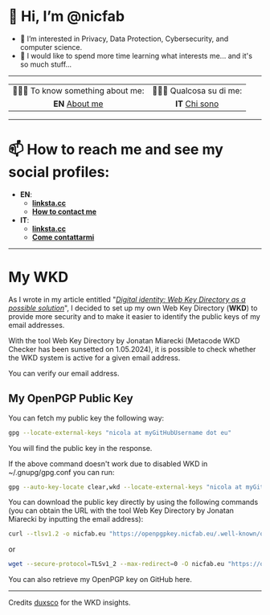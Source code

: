 # 👋 Hi, I’m @nicfab

- 👀 I’m interested in Privacy, Data Protection, Cybersecurity, and computer science.
- 🌱 I would like to spend more time learning what interests me... and it's so much stuff...

***

| | |
|:--: |:--: |
| 🧑🏼‍💼 To know something about me: | 🧑🏼‍💼 Qualcosa su di me: |
| **EN** [About me](https://notes.nicfab.eu/en/pages/about/) | **IT** [Chi sono](https://notes.nicfab.eu/it/pages/about/) |

***

# 📫 How to reach me and see my social profiles:
  
  - **EN**:
    - [**linksta.cc**](https://nicfab.linksta.cc)
    - [**How to contact me**](https://notes.nicfab.eu/en/pages/about/#how-to-contact-me)
  - **IT**:
    - [**linksta.cc**](https://nicfab.linksta.cc)
    - [**Come contattarmi**](https://notes.nicfab.eu/it/pages/about/#come-contattarmi)

***

# My WKD
As I wrote in my article entitled "[_Digital identity: Web Key Directory as a possible solution_](https://notes.nicfab.eu/en/posts/wkd/)", I decided to set up my own Web Key Directory (**WKD**) to provide more security and to make it easier to identify the public keys of my email addresses. 

With the tool Web Key Directory by Jonatan Miarecki (Metacode WKD Checker has been sunsetted on 1.05.2024), it is possible to check whether the WKD system is active for a given email address.

You can verify our email address. 

## My OpenPGP Public Key

You can fetch my public key the following way:

```bash
gpg --locate-external-keys "nicola at myGitHubUsername dot eu"
```
You will find the public key in the response.

If the above command doesn't work due to disabled WKD in ~/.gnupg/gpg.conf you can run:

```bash
gpg --auto-key-locate clear,wkd --locate-external-keys "nicola at myGitHubUsername dot eu"
```
You can download the public key directly by using the following commands (you can obtain the URL with the tool Web Key Directory by Jonatan Miarecki by inputting the email address): 

```bash
curl --tlsv1.2 -o nicfab.eu "https://openpgpkey.nicfab.eu/.well-known/openpgpkey/nicfab.eu/hu/s6wy17ps55re8usymdzz3ghq1z7uefof?l=nicola"
```
or
```bash
wget --secure-protocol=TLSv1_2 --max-redirect=0 -O nicfab.eu "https://openpgpkey.nicfab.eu/.well-known/openpgpkey/nicfab.eu/hu/s6wy17ps55re8usymdzz3ghq1z7uefof?l=nicola"
```

You can also retrieve my OpenPGP key on GitHub here.

***

Credits [duxsco](https://github.com/duxsco) for the WKD insights.

